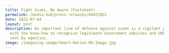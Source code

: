 ```yaml
---
title: Fight Scams, Be Aware (Factsheet)
permalink: /media-hub/press-releases/04072022
date: 2022-07-04
layout: post
description: An important line of defence against scams is a vigilant public
  with the know-how to recognise legitimate Government websites and URL links
  sent by agencies.
image: /images/og-image/Smart-Nation-OG-Image.jpg
---
```

